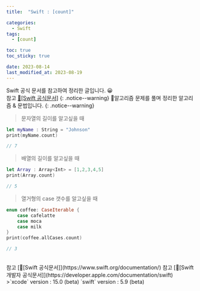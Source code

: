 ```yaml
---
title:  "Swift : [count]" 

categories:
  - Swift
tags:
  - [count]

toc: true
toc_sticky: true

date: 2023-08-14
last_modified_at: 2023-08-19
---
```


Swift 공식 문서를 참고하여 정리한 글입니다. 😀    
참고 [🍎[Swift 공식문서]](https://www.swift.org/documentation/)
{: .notice--warning}
🍏알고리즘 문제를 풀며 정리한 알고리즘 & 문법입니다.
{: .notice--warning}

> 문자열의 길이를 알고싶을 때

```swift
let myName : String = "Johnson"
print(myName.count)

// 7
```

> 배열의 길이를 알고싶을 때

```swift
let Array : Array<Int> = [1,2,3,4,5]
print(Array.count)

// 5
```

> 열거형의 case 갯수를 알고싶을 때

```swift
enum coffee: CaseIterable {
    case cafelatte
    case moca
    case milk
}
print(coffee.allCases.count)

// 3
```
<br>
참고 [🍎[Swift 공식문서]](https://www.swift.org/documentation/)   
참고 [🍎[Swift 개발자 공식문서]](https://developer.apple.com/documentation/swift)
<br>
>`xcode` version : 15.0 (beta)  
`swift` version : 5.9 (beta)